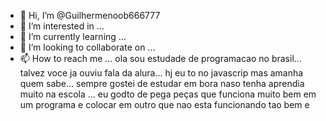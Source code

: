 - 👋 Hi, I’m @Guilhermenoob666777
- 👀 I’m interested in ...
- 🌱 I’m currently learning ...
- 💞️ I’m looking to collaborate on ...
- 📫 How to reach me ...
ola sou estudade de programacao no brasil... talvez voce ja ouviu fala da alura... hj eu to no javascrip  mas amanha quem sabe... 
sempre gostei de estudar em bora naso tenha aprendia muito na escola ... eu godto de pega peças que funciona muito bem 
em um programa e colocar em outro que nao esta funcionando tao bem 
e<!---
Guilhermenoob666777/Guilhermenoob666777 is a ✨ special ✨ repository because its `README.md` (this file) appears on your GitHub profile.
You can click the Preview link to take a look at your changes.
--->

